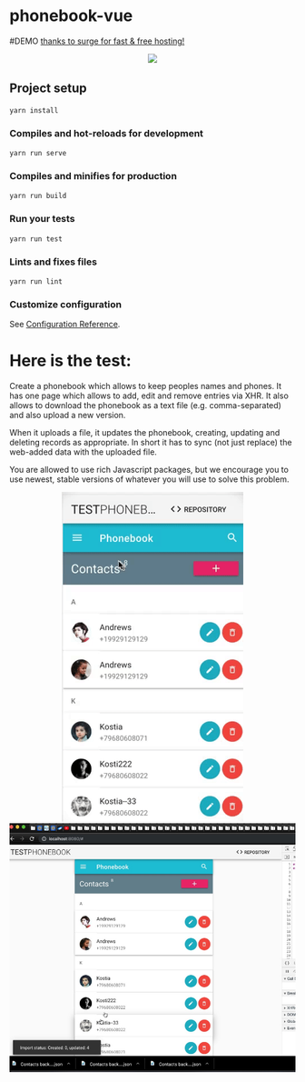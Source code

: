 # phonebook-vue 


#DEMO
<a href="https://cool-chair.surge.sh/">thanks to surge for fast & free hosting!</a>

<p align="center">
  <img src="./preview/Video-2019-07-03-15.39.10.gif"> 
</p>

## Project setup
```
yarn install
```

### Compiles and hot-reloads for development
```
yarn run serve
```

### Compiles and minifies for production
```
yarn run build
```

### Run your tests
```
yarn run test
```

### Lints and fixes files
```
yarn run lint
```

### Customize configuration
See [Configuration Reference](https://cli.vuejs.org/config/).


# Here is the test:

Create a phonebook which allows to keep peoples names and phones. It has one page which allows to add, edit and remove entries via XHR. It also allows to download the phonebook as a text file (e.g. comma-separated) and also upload a new version.


When it uploads a file, it updates the phonebook, creating, updating and deleting records as appropriate. In short it has to sync (not just replace) the web-added data with the uploaded file.


You are allowed to use rich Javascript packages, but we encourage you to use newest, stable versions of whatever you will use to solve this problem.


<p align="center">
  <img src="./preview/video-screen.gif"> 
  <img src="./preview/Screenshot 2019-07-03 15.37.53.jpg">
</p>